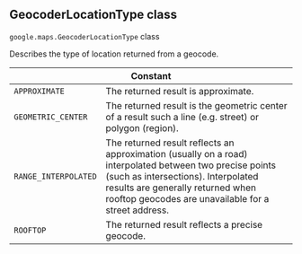 <h2 id="GeocoderLocationType"> GeocoderLocationType class </h2><p>
<code><span itemprop="path">google.maps</span>.<span itemprop="name">GeocoderLocationType</span></code>
class
</p><p>Describes the type of location returned from a geocode.</p><div class="devsite-table-wrapper"><table class="constants responsive" summary="class GeocoderLocationType - Constants">
<thead>
<tr><th colspan="2">Constant</th>
</tr></thead>
<tbody>
<tr>
<td><code><span>APPROXIMATE</span></code></td>
<td>The returned result is approximate.</td>
</tr>
<tr>
<td><code><span>GEOMETRIC_CENTER</span></code></td>
<td>The returned result is the geometric center of a result such a line (e.g. street) or polygon (region).</td>
</tr>
<tr>
<td><code><span>RANGE_INTERPOLATED</span></code></td>
<td>The returned result reflects an approximation (usually on a road) interpolated between two precise points (such as intersections). Interpolated results are generally returned when rooftop geocodes are unavailable for a street address.</td>
</tr>
<tr>
<td><code><span>ROOFTOP</span></code></td>
<td>The returned result reflects a precise geocode.</td>
</tr>
</tbody>
</table></div>